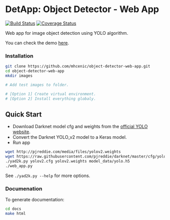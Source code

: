 # DetApp: Object Detector - Web App

[![Build Status](https://travis-ci.org/mhcenic/object-detector-web-app.svg?branch=master)](https://travis-ci.org/mhcenic/object-detector-web-app)
[![Coverage Status](https://coveralls.io/repos/github/mhcenic/object-detector-web-app/badge.svg?branch=master)](https://coveralls.io/github/mhcenic/object-detector-web-app?branch=master)

Web app for image object detection using YOLO algorithm.

You can check the demo [here](https://detappv2.herokuapp.com/).

### Installation
```bash
git clone https://github.com/mhcenic/object-detector-web-app.git
cd object-detector-web-app
mkdir images

# Add test images to folder.

# [Option 1] Create virtual environment. 
# [Option 2] Install everything globaly.
```

## Quick Start

- Download Darknet model cfg and weights from the [official YOLO website](http://pjreddie.com/darknet/yolo/).
- Convert the Darknet YOLO_v2 model to a Keras model.
- Run app

```bash
wget http://pjreddie.com/media/files/yolov2.weights
wget https://raw.githubusercontent.com/pjreddie/darknet/master/cfg/yolov2.cfg
./yad2k.py yolov2.cfg yolov2.weights model_data/yolo.h5
./web_app.py
```
See `./yad2k.py --help` for more options.
### Documenation
To generate documentation:
```bash
cd docs
make html
```

